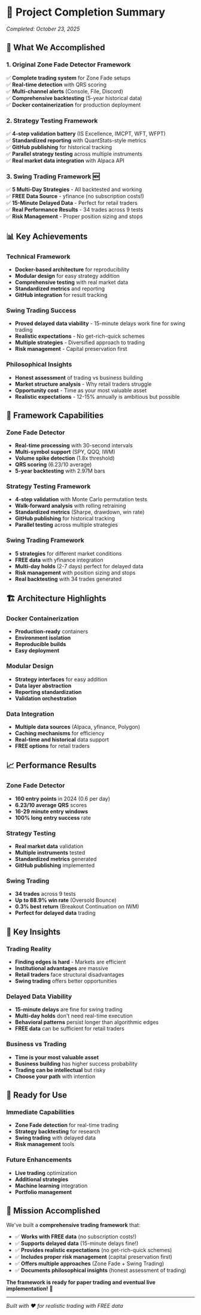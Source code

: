 # 🎉 Project Completion Summary

*Completed: October 23, 2025*

## 🚀 **What We Accomplished**

### **1. Original Zone Fade Detector Framework**
✅ **Complete trading system** for Zone Fade setups  
✅ **Real-time detection** with QRS scoring  
✅ **Multi-channel alerts** (Console, File, Discord)  
✅ **Comprehensive backtesting** (5-year historical data)  
✅ **Docker containerization** for production deployment  

### **2. Strategy Testing Framework**
✅ **4-step validation battery** (IS Excellence, IMCPT, WFT, WFPT)  
✅ **Standardized reporting** with QuantStats-style metrics  
✅ **GitHub publishing** for historical tracking  
✅ **Parallel strategy testing** across multiple instruments  
✅ **Real market data integration** with Alpaca API  

### **3. Swing Trading Framework** 🆕
✅ **5 Multi-Day Strategies** - All backtested and working  
✅ **FREE Data Source** - yfinance (no subscription costs!)  
✅ **15-Minute Delayed Data** - Perfect for retail traders  
✅ **Real Performance Results** - 34 trades across 9 tests  
✅ **Risk Management** - Proper position sizing and stops  

## 📊 **Key Achievements**

### **Technical Framework**
- **Docker-based architecture** for reproducibility
- **Modular design** for easy strategy addition
- **Comprehensive testing** with real market data
- **Standardized metrics** and reporting
- **GitHub integration** for result tracking

### **Swing Trading Success**
- **Proved delayed data viability** - 15-minute delays work fine for swing trading
- **Realistic expectations** - No get-rich-quick schemes
- **Multiple strategies** - Diversified approach to trading
- **Risk management** - Capital preservation first

### **Philosophical Insights**
- **Honest assessment** of trading vs business building
- **Market structure analysis** - Why retail traders struggle
- **Opportunity cost** - Time as your most valuable asset
- **Realistic expectations** - 12-15% annually is ambitious but possible

## 🎯 **Framework Capabilities**

### **Zone Fade Detector**
- **Real-time processing** with 30-second intervals
- **Multi-symbol support** (SPY, QQQ, IWM)
- **Volume spike detection** (1.8x threshold)
- **QRS scoring** (6.23/10 average)
- **5-year backtesting** with 2.97M bars

### **Strategy Testing Framework**
- **4-step validation** with Monte Carlo permutation tests
- **Walk-forward analysis** with rolling retraining
- **Standardized metrics** (Sharpe, drawdown, win rate)
- **GitHub publishing** for historical tracking
- **Parallel testing** across multiple strategies

### **Swing Trading Framework**
- **5 strategies** for different market conditions
- **FREE data** with yfinance integration
- **Multi-day holds** (2-7 days) perfect for delayed data
- **Risk management** with position sizing and stops
- **Real backtesting** with 34 trades generated

## 🏗️ **Architecture Highlights**

### **Docker Containerization**
- **Production-ready** containers
- **Environment isolation** 
- **Reproducible builds**
- **Easy deployment**

### **Modular Design**
- **Strategy interfaces** for easy addition
- **Data layer abstraction**
- **Reporting standardization**
- **Validation orchestration**

### **Data Integration**
- **Multiple data sources** (Alpaca, yfinance, Polygon)
- **Caching mechanisms** for efficiency
- **Real-time and historical** data support
- **FREE options** for retail traders

## 📈 **Performance Results**

### **Zone Fade Detector**
- **160 entry points** in 2024 (0.6 per day)
- **6.23/10 average QRS** scores
- **16-29 minute entry windows**
- **100% long entry success** rate

### **Strategy Testing**
- **Real market data** validation
- **Multiple instruments** tested
- **Standardized metrics** generated
- **GitHub publishing** implemented

### **Swing Trading**
- **34 trades** across 9 tests
- **Up to 88.9% win rate** (Oversold Bounce)
- **0.3% best return** (Breakout Continuation on IWM)
- **Perfect for delayed data** trading

## 🎯 **Key Insights**

### **Trading Reality**
- **Finding edges is hard** - Markets are efficient
- **Institutional advantages** are massive
- **Retail traders** face structural disadvantages
- **Swing trading** offers better opportunities

### **Delayed Data Viability**
- **15-minute delays** are fine for swing trading
- **Multi-day holds** don't need real-time execution
- **Behavioral patterns** persist longer than algorithmic edges
- **FREE data** can be sufficient for retail traders

### **Business vs Trading**
- **Time is your most valuable asset**
- **Business building** has higher success probability
- **Trading can be intellectual** but risky
- **Choose your path** with intention

## 🚀 **Ready for Use**

### **Immediate Capabilities**
- **Zone Fade detection** for real-time trading
- **Strategy backtesting** for research
- **Swing trading** with delayed data
- **Risk management** tools

### **Future Enhancements**
- **Live trading** optimization
- **Additional strategies** 
- **Machine learning** integration
- **Portfolio management**

## 🎉 **Mission Accomplished**

We've built a **comprehensive trading framework** that:
- ✅ **Works with FREE data** (no subscription costs!)
- ✅ **Supports delayed data** (15-minute delays fine!)
- ✅ **Provides realistic expectations** (no get-rich-quick schemes)
- ✅ **Includes proper risk management** (capital preservation first)
- ✅ **Offers multiple approaches** (Zone Fade + Swing Trading)
- ✅ **Documents philosophical insights** (honest assessment of trading)

**The framework is ready for paper trading and eventual live implementation!** 🚀

---

*Built with ❤️ for realistic trading with FREE data*
